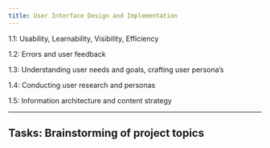 ```yaml
---
title: User Interface Design and Implementation
---
```


1.1: Usability, Learnability, Visibility, Efficiency

1.2: Errors and user feedback

1.3: Understanding user needs and goals, crafting user persona’s

1.4: Conducting user research and personas

1.5: Information architecture and content strategy

---
Tasks: Brainstorming of project topics
---
